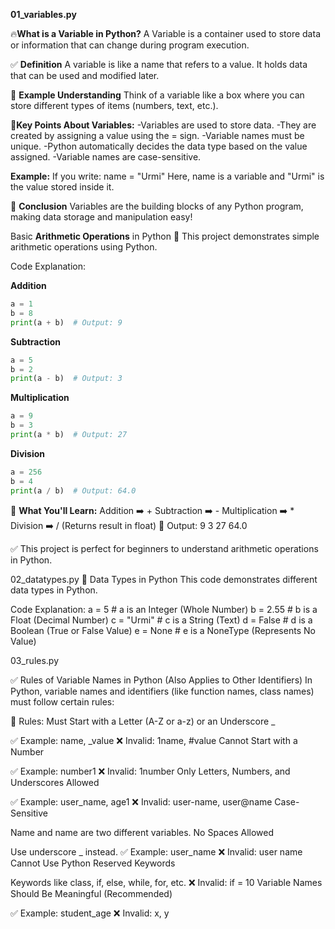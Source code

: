 **01_variables.py**

🔥**What is a Variable in Python?**
A Variable is a container used to store data or information that can change during program execution.

✅ **Definition**
A variable is like a name that refers to a value. It holds data that can be used and modified later.

🎯 **Example Understanding**
Think of a variable like a box where you can store different types of items (numbers, text, etc.).

🔑**Key Points About Variables:**
-Variables are used to store data.
-They are created by assigning a value using the = sign.
-Variable names must be unique.
-Python automatically decides the data type based on the value assigned.
-Variable names are case-sensitive.

**Example:**
If you write:
name = "Urmi"
Here, name is a variable and "Urmi" is the value stored inside it.

📌 **Conclusion**
Variables are the building blocks of any Python program, making data storage and manipulation easy!


Basic **Arithmetic Operations** in Python 🐍
This project demonstrates simple arithmetic operations using Python.

Code Explanation:


**Addition**
```python
a = 1
b = 8
print(a + b)  # Output: 9
```

**Subtraction**
```python
a = 5
b = 2
print(a - b)  # Output: 3
```

**Multiplication**
```python
a = 9
b = 3
print(a * b)  # Output: 27
```

**Division**
```python
a = 256
b = 4
print(a / b)  # Output: 64.0
```

📌 **What You'll Learn:**
Addition ➡️ +
Subtraction ➡️ -
Multiplication ➡️ *
Division ➡️ / (Returns result in float)
🎯 Output:
9
3
27
64.0

✅ This project is perfect for beginners to understand arithmetic operations in Python.



02_datatypes.py
📌 Data Types in Python
This code demonstrates different data types in Python.

Code Explanation:
a = 5        # a is an Integer (Whole Number)
b = 2.55     # b is a Float (Decimal Number)
c = "Urmi"   # c is a String (Text)
d = False    # d is a Boolean (True or False Value)
e = None     # e is a NoneType (Represents No Value)




03_rules.py

✅ Rules of Variable Names in Python (Also Applies to Other Identifiers)
In Python, variable names and identifiers (like function names, class names) must follow certain rules:

🔑 Rules:
Must Start with a Letter (A-Z or a-z) or an Underscore _

✅ Example: name, _value
❌ Invalid: 1name, #value
Cannot Start with a Number

✅ Example: number1
❌ Invalid: 1number
Only Letters, Numbers, and Underscores Allowed

✅ Example: user_name, age1
❌ Invalid: user-name, user@name
Case-Sensitive

Name and name are two different variables.
No Spaces Allowed

Use underscore _ instead.
✅ Example: user_name
❌ Invalid: user name
Cannot Use Python Reserved Keywords

Keywords like class, if, else, while, for, etc.
❌ Invalid: if = 10
Variable Names Should Be Meaningful (Recommended)

✅ Example: student_age
❌ Invalid: x, y
